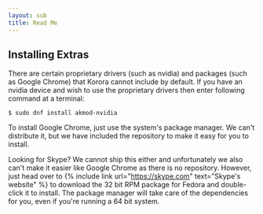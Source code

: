 ```yaml
---
layout: sub
title: Read Me
---
```

## Installing Extras
There are certain proprietary drivers (such as nvidia) and packages (such as Google Chrome) that Korora cannot include by default. If you have an nvidia device and wish to use the proprietary drivers then enter following command at a terminal:

    $ sudo dnf install akmod-nvidia

To install Google Chrome, just use the system's package manager. We can't distribute it, but we have included the repository to make it easy for you to install.

Looking for Skype? We cannot ship this either and unfortunately we also can't make it easier like Google Chrome as there is no repository. However, just head over to {% include link url="https://skype.com" text="Skype's website" %} to download the 32 bit RPM package for Fedora and double-click it to install. The package manager will take care of the dependencies for you, even if you're running a 64 bit system.
